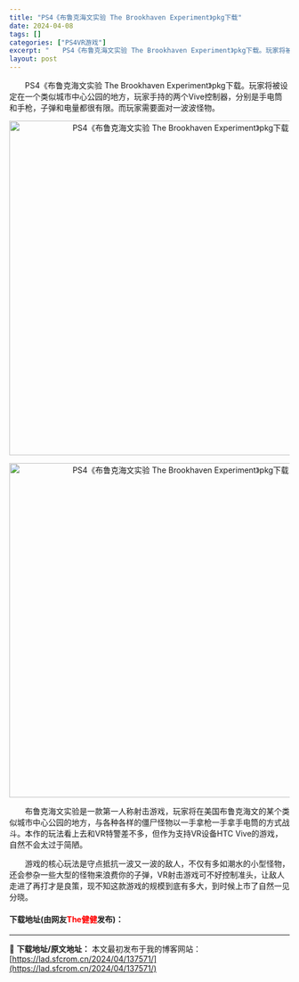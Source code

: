 ```yaml
---
title: "PS4《布鲁克海文实验 The Brookhaven Experiment》pkg下载"
date: 2024-04-08
tags: []
categories: ["PS4VR游戏"]
excerpt: "　　PS4《布鲁克海文实验 The Brookhaven Experiment》pkg下载。玩家将被设定在一个类似城市中心公园的地方，玩家手持的两个Vive控制器，分别是手电筒和手枪，子弹和电量都很有限。而玩家需要面对一波波怪物。 　　布鲁克海文实验是一款第一人称射击游戏，玩家将在美国布鲁克海文的某&hellip;"
layout: post
---
```


 <p>　　PS4《布鲁克海文实验 The Brookhaven Experiment》pkg下载。玩家将被设定在一个类似城市中心公园的地方，玩家手持的两个Vive控制器，分别是手电筒和手枪，子弹和电量都很有限。而玩家需要面对一波波怪物。</p> <p align="center"><img align="" border="0" src="https://lad.sfcrom.cn/wp-content/uploads/2024/04/20240408_6613bb3b2f19a.webp" width="600" alt="PS4《布鲁克海文实验 The Brookhaven Experiment》pkg下载" /></p> <p align="center"><img align="" border="0" src="https://lad.sfcrom.cn/wp-content/uploads/2024/04/20240408_6613bb3b7f632.webp" width="600" alt="PS4《布鲁克海文实验 The Brookhaven Experiment》pkg下载" /></p> <p>　　布鲁克海文实验是一款第一人称射击游戏，玩家将在美国布鲁克海文的某个类似城市中心公园的地方，与各种各样的僵尸怪物以一手拿枪一手拿手电筒的方式战斗。本作的玩法看上去和VR特警差不多，但作为支持VR设备HTC Vive的游戏，自然不会太过于简陋。</p> <p>　　游戏的核心玩法是守点抵抗一波又一波的敌人，不仅有多如潮水的小型怪物，还会参杂一些大型的怪物来浪费你的子弹，VR射击游戏可不好控制准头，让敌人走进了再打才是良策，现不知这款游戏的规模到底有多大，到时候上市了自然一见分晓。</p> <p><h4>下载地址(由网友<font color="red">The健健</font>发布)：</h4></p> 

---
📖 **下载地址/原文地址：** 本文最初发布于我的博客网站：[https://lad.sfcrom.cn/2024/04/137571/](https://lad.sfcrom.cn/2024/04/137571/)
